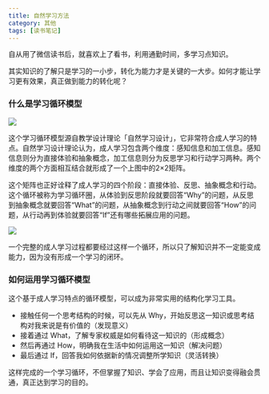 ```yaml
---
title: 自然学习方法
category: 其他
tags: [读书笔记]
---
```


自从用了微信读书后，就喜欢上了看书，利用通勤时间，多学习点知识。

其实知识的了解只是学习的一小步，转化为能力才是关键的一大步。如何才能让学习更有效果，真正做到能力的转化呢？

<!-- more -->

### 什么是学习循环模型

<img src="/images/captures/20191009_mece_of_learning.jpg">

这个学习循环模型源自教学设计理论「自然学习设计」，它非常符合成人学习的特点。自然学习设计理论认为，成人学习包含两个维度：感知信息和加工信息。感知信息则分为直接体验和抽象概念，加工信息则分为反思学习和行动学习两种。两个维度的两个方面相互结合就形成了一个上图中的2×2矩阵。

这个矩阵也正好诠释了成人学习的四个阶段：直接体验、反思、抽象概念和行动。这个循环被称为学习循环圈，从体验到反思阶段就要回答“Why”的问题，从反思到抽象概念就要回答“What”的问题，从抽象概念到行动之间就要回答“How”的问题，从行动再到体验就要回答“If”还有哪些拓展应用的问题。

<img src="/images/captures/20191009_learning_cycle.jpg">

一个完整的成人学习过程都要经过这样一个循环，所以只了解知识并不一定能变成能力，因为没有形成一个学习的闭环。

### 如何运用学习循环模型

这个基于成人学习特点的循环模型，可以成为非常实用的结构化学习工具。

- 接触任何一个思考结构的时候，可以先从 Why，开始反思这一知识或思考结构对我来说是有价值的（发现意义）
- 接着通过 What，了解专家权威是如何看待这一知识的（形成概念）
- 然后再通过 How，明确我在生活中如何运用这一知识（解决问题）
- 最后通过 If，回答我如何依据新的情况调整所学知识（灵活转换）

这样完成的一个学习循环，不但掌握了知识、学会了应用，而且让知识变得融会贯通，真正达到学习的目的。